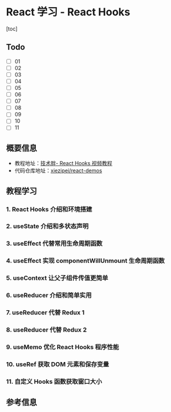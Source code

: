 # React 学习 - React Hooks

[toc]

## Todo

- [ ] 01
- [ ] 02
- [ ] 03
- [ ] 04
- [ ] 05
- [ ] 06
- [ ] 07
- [ ] 08
- [ ] 09
- [ ] 10
- [ ] 11

## 概要信息

- 教程地址：[技术胖\- React Hooks 视频教程](https://jspang.com/detailed?id=50#toc21)
- 代码仓库地址：[xiezipei/react\-demos](https://github.com/xiezipei/react-demos)

## 教程学习

### 1. React Hooks 介绍和环境搭建

### 2. useState 介绍和多状态声明

### 3. useEffect 代替常用生命周期函数

### 4. useEffect 实现 componentWillUnmount 生命周期函数

### 5. useContext 让父子组件传值更简单

### 6. useReducer 介绍和简单实用

### 7. useReducer 代替 Redux 1

### 8. useReducer 代替 Redux 2

### 9. useMemo 优化 React Hooks 程序性能

### 10. useRef 获取 DOM 元素和保存变量

### 11. 自定义 Hooks 函数获取窗口大小

## 参考信息
